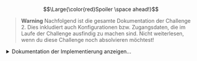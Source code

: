$$\Large{\color{red}Spoiler \space ahead!}$$

> __Warning__
Nachfolgend ist die gesamte Dokumentation der Challenge 2. Dies inkludiert auch Konfigurationen bzw. Zugangsdaten, die im Laufe der Challenge ausfindig zu machen sind.
Nicht weiterlesen, wenn du diese Challenge noch absolvieren möchtest!

<details>
<summary>Dokumentation der Implementierung anzeigen...</summary>
<br>

## Zugangsdaten

Folgende Tabellen zeigen die Zugangsdaten der beiden in der Challenge verwendeten Router. Sie zeigen sowohl die Standard Zugangsdaten nach einem Reset, als auch die in der Challenge konfigurierten Zugangsdaten. Es ist unter Anderem Ziel der Challenge die Konfiguration des R7000 herauszufinden, weswegen diese Tabellen ein großer Spoiler der Challenge sind und nicht für die Augen eines Challenge Teilnehmers gedacht sind.
### Standard-Konfiguration
|| TP-Link TL-WR841N| Netgear R7000|
|---|---|---|
| SSID | TP-Link_AE2E | NETGEAR44 |
| Passwort | 97167037 | elatedsky501 |
| Admin-Oberfläche | 192.168.0.1:80 | 192.168.1.1:80 |
| admin-user | admin | admin |
| admin-pw | admin | password |
### Challenge-Konfiguration
|| TP-Link TL-WR841N| Netgear R7000|
|---|---|---|
| SSID | Challenge2_Das_Internet | Challenge2_Home_WiFi|
| Passwort | World_Wide_SESAM | Leicht_zu_merken |
| Admin-Oberfläche | 192.168.0.13:80 | 192.168.1.1:80 |
| admin-user | admin | admin |
| admin-pw | WR841N_SESAM | R4cIAh!%QnJs |
| Konfigurationsdatei | [TL-WR841N_Config.bin](TL-WR841N_Config.bin) | [NETGEAR_R7000_Config.cfg](NETGEAR_R7000_Config.cfg) |
| Firmware Version | 0.9.1 4.17 v0001.0 Build 200903 Rel.58674n | V1.0.9.6_1.2.19 |




</details>
